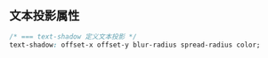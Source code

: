 
## 文本投影属性
```css
/* === text-shadow 定义文本投影 */
text-shadow: offset-x offset-y blur-radius spread-radius color;
```